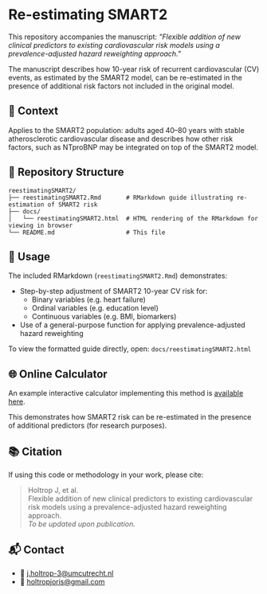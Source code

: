 # Re-estimating SMART2

This repository accompanies the manuscript: *"Flexible addition of new clinical predictors to existing cardiovascular risk models using a prevalence-adjusted hazard reweighting approach."*

The manuscript describes how 10-year risk of recurrent cardiovascular (CV) events, as estimated by the SMART2 model, can be re-estimated in the presence of additional risk factors not included in the original model.

## 📌 Context

Applies to the SMART2 population: adults aged 40–80 years with stable atherosclerotic cardiovascular disease and describes how other risk factors, such as NTproBNP may be integrated on top of the SMART2 model.

## 📂 Repository Structure

```
reestimatingSMART2/
├── reestimatingSMART2.Rmd       # RMarkdown guide illustrating re-estimation of SMART2 risk
├── docs/
│   └── reestimatingSMART2.html  # HTML rendering of the RMarkdown for viewing in browser
└── README.md                    # This file
```

## 📄 Usage

The included RMarkdown (`reestimatingSMART2.Rmd`) demonstrates:

- Step-by-step adjustment of SMART2 10-year CV risk for:
  - Binary variables (e.g. heart failure)
  - Ordinal variables (e.g. education level)
  - Continuous variables (e.g. BMI, biomarkers)
- Use of a general-purpose function for applying prevalence-adjusted hazard reweighting

To view the formatted guide directly, open: `docs/reestimatingSMART2.html`

## 🌐 Online Calculator

An example interactive calculator implementing this method is [available here](https://holtropjoris.shinyapps.io/flexiblesmart2/).

This demonstrates how SMART2 risk can be re-estimated in the presence of additional predictors (for research purposes). 

## 📚 Citation

If using this code or methodology in your work, please cite:

> Holtrop J, et al.  
> Flexible addition of new clinical predictors to existing cardiovascular risk models using a prevalence-adjusted hazard reweighting approach.  
> *To be updated upon publication.*

## 📬 Contact

- 📧 [j.holtrop-3@umcutrecht.nl](mailto:j.holtrop-3@umcutrecht.nl)
- 📧 [holtropjoris@gmail.com](mailto:holtropjoris@gmail.com)
